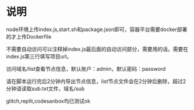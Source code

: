 # 说明
node环境上传index.js,start.sh和package.json即可，容器平台需要docker部署的才上传Dockerfile

不需要自动访问可以注释掉index.js最后面的自动访问部分，需要用的话。需要在index.js第三行填写项目url。

访问域名/list查看节点信息，默认账户：admin，默认密码：password

请在脚本运行完后2分钟内导出节点信息，list节点文件会在2分钟后删除，超过2分钟请读取sub.txt文件，域名/sub

glitch,replit,codesanbox均已测试ok

